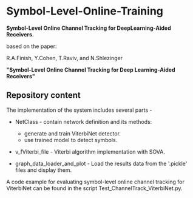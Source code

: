 # Symbol-Level-Online-Training
**Symbol-Level Online Channel Tracking for DeepLearning-Aided Receivers.**

based on the paper:

R.A.Finish, Y.Cohen, T.Raviv, and N.Shlezinger

**"Symbol-Level Online Channel Tracking for Deep Learning-Aided Receivers"**


## Repository content ##
The implementation of the system includes several parts -
- NetClass - contain network definition and its methods:
  - generate and train ViterbiNet detector.
  - use trained model to detect symbols.

- v_fViterbi_file - Viterbi algorithm implementation with SOVA.

- graph_data_loader_and_plot - Load the results data from the '.pickle' files and display them.

A code example for evaluating symbol-level online channel tracking for ViterbiNet
can be found in the script Test_ChannelTrack_ViterbiNet.py.

